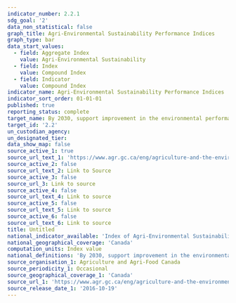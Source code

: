 ```yaml
---
indicator_number: 2.2.1
sdg_goal: '2'
data_non_statistical: false
graph_title: Agri-Environmental Sustainability Performance Indices
graph_type: bar
data_start_values:
  - field: Aggregate Index
    value: Agri-Environmental Sustainability
  - field: Index
    value: Compound Index
  - field: Indicator
    value: Compound Index
indicator_name: Agri-Environmental Sustainability Performance Indices
indicator_sort_order: 01-01-01
published: true
reporting_status: complete
target_name: By 2030, support improvement in the environmental performance of the agriculture sector by achieving a score of 71 or higher for the Index of Agri-Environmental Sustainability
target_id: '2.2'
un_custodian_agency: 
un_designated_tier: 
data_show_map: false
source_active_1: true
source_url_text_1: 'https://www.agr.gc.ca/eng/agriculture-and-the-environment/agricultural-practices/environmental-sustainability-of-canadian-agriculture-agri-environmental-indicator-report-series-report-4/?id=1467307820931'
source_active_2: false
source_url_text_2: Link to Source
source_active_3: false
source_url_3: Link to source
source_active_4: false
source_url_text_4: Link to source
source_active_5: false
source_url_text_5: Link to source
source_active_6: false
source_url_text_6: Link to source
title: Untitled
national_indicator_available: 'Index of Agri-Environmental Sustainability'
national_geographical_coverage: 'Canada'
computation_units: Index value
national_definitions: 'By 2030, support improvement in the environmental performance of the agriculture sector by achieving a score of 71 or higher for the Index of Agri-Environmental Sustainability'
source_organisation_1: Agriculture and Agri-Food Canada
source_periodicity_1: Occasional
source_geographical_coverage_1: 'Canada'
source_url_1: 'https://www.agr.gc.ca/eng/agriculture-and-the-environment/agricultural-practices/environmental-sustainability-of-canadian-agriculture-agri-environmental-indicator-report-series-report-4/?id=1467307820931'
source_release_date_1: '2016-10-19'
---
```

